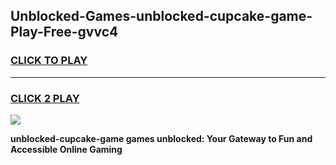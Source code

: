 
## Unblocked-Games-unblocked-cupcake-game-Play-Free-gvvc4
<h3>
<a href="https://premium76.site?title=unblocked-cupcake-game&ref=19M">CLICK TO PLAY</a></h3>
<hr>

<h3>
<a href="https://premium76.site?title=unblocked-cupcake-game&ref=19M">CLICK 2 PLAY</a>
  
</h3>

<a href="https://premium76.site?title=unblocked-cupcake-game&ref=19M"><img src="https://clearcache.store/games.png"></a>


**unblocked-cupcake-game games unblocked: Your Gateway to Fun and Accessible Online Gaming**

